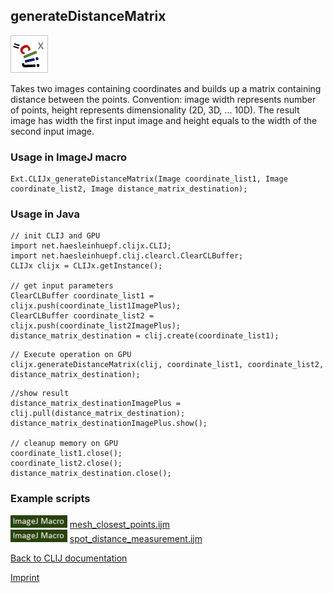 ## generateDistanceMatrix
![Image](images/mini_clijx_logo.png)

Takes two images containing coordinates and builds up a matrix containing distance between the points. Convention: image width represents number of points, height represents dimensionality (2D, 3D, ... 10D). The result image has width the first input image and height equals to the width of the second input image.

### Usage in ImageJ macro
```
Ext.CLIJx_generateDistanceMatrix(Image coordinate_list1, Image coordinate_list2, Image distance_matrix_destination);
```


### Usage in Java
```
// init CLIJ and GPU
import net.haesleinhuepf.clijx.CLIJ;
import net.haesleinhuepf.clij.clearcl.ClearCLBuffer;
CLIJx clijx = CLIJx.getInstance();

// get input parameters
ClearCLBuffer coordinate_list1 = clijx.push(coordinate_list1ImagePlus);
ClearCLBuffer coordinate_list2 = clijx.push(coordinate_list2ImagePlus);
distance_matrix_destination = clij.create(coordinate_list1);
```

```
// Execute operation on GPU
clijx.generateDistanceMatrix(clij, coordinate_list1, coordinate_list2, distance_matrix_destination);
```

```
//show result
distance_matrix_destinationImagePlus = clij.pull(distance_matrix_destination);
distance_matrix_destinationImagePlus.show();

// cleanup memory on GPU
coordinate_list1.close();
coordinate_list2.close();
distance_matrix_destination.close();
```




### Example scripts
<a href="https://github.com/clij/clij-advanced-filters/blob/master/src/main/macro/"><img src="images/language_macro.png" height="20"/></a> [mesh_closest_points.ijm](https://github.com/clij/clij-advanced-filters/blob/master/src/main/macro/mesh_closest_points.ijm)  
<a href="https://github.com/clij/clij-advanced-filters/blob/master/src/main/macro/"><img src="images/language_macro.png" height="20"/></a> [spot_distance_measurement.ijm](https://github.com/clij/clij-advanced-filters/blob/master/src/main/macro/spot_distance_measurement.ijm)  


[Back to CLIJ documentation](https://clij.github.io/)

[Imprint](https://clij.github.io/imprint)
